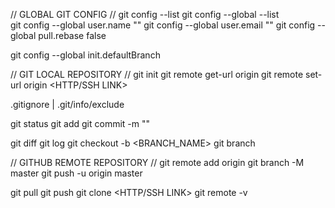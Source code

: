 // GLOBAL GIT CONFIG //
git config --list
git config --global --list		
git config --global user.name "<USERNAME>"
git config --global user.email "<EMAIL>"
git config --global pull.rebase false

git config --global init.defaultBranch <name>

// GIT LOCAL REPOSITORY //
git init
git remote get-url origin
git remote set-url origin <HTTP/SSH LINK>

.gitignore | .git/info/exclude

git status
git add <FILE>
git commit -m "<DESCRIPTION>"

git diff <FILE>
git log
git checkout -b <BRANCH_NAME>
git branch


// GITHUB REMOTE REPOSITORY //
git remote add origin <URL>
git branch -M master
git push -u origin master

git pull
git push
git clone <HTTP/SSH LINK>
git remote -v
